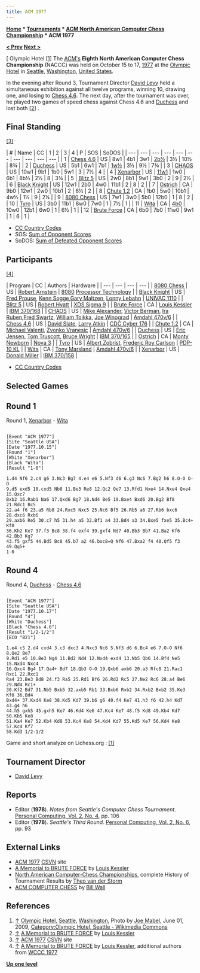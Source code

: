 ```yaml
---
title: ACM 1977
---
```

**[Home](Home "Home") * [Tournaments](Tournaments_and_Matches "Tournaments and Matches") * [ACM North American Computer Chess Championship](ACM_North_American_Computer_Chess_Championship "ACM North American Computer Chess Championship") * ACM 1977**

**[\< Prev](ACM_1976 "ACM 1976") [Next >](ACM_1978 "ACM 1978")**

\[ Olympic Hotel <a id="cite-note-1" href="#cite-ref-1">[1]</a>
The [ACM's](ACM "ACM") **Eighth North American Computer Chess Championship** (NACCC) was held on October 15 to 17, [1977](Timeline#1977 "Timeline") at the [Olympic Hotel](https://en.wikipedia.org/wiki/Fairmont_Olympic_Hotel_%28Seattle%29) in [Seattle](https://en.wikipedia.org/wiki/Seattle%2C_Washington), [Washington](https://en.wikipedia.org/wiki/Washington), [United States](https://en.wikipedia.org/wiki/United_States).

In the evening after Round 3, Tournament Director [David Levy](David_Levy "David Levy") held a simultaneous exhibition against all twelve programs, winning 10, drawing one, and losing to [Chess 4.6](</Chess_(Program)> "Chess (Program)"). The next day, after the tournament was over, he played two games of speed chess against Chess 4.6 and [Duchess](Duchess "Duchess") and lost both <a id="cite-note-2" href="#cite-ref-2">[2]</a> .

## Final Standing

<a id="cite-note-3" href="#cite-ref-3">[3]</a>

|  #
|  Name
|  CC
|  1
|  2
|  3
|  4
|  P
|  SOS
|  SoDOS
|
| --- | --- | --- | --- | --- | --- | --- | --- | --- | --- |
|  1
| [Chess 4.6](</Chess_(Program)> "Chess (Program)") |  US
|  8w1
|  4b1
|  3w1
| [2b½](ACM_1977#R4 "ACM 1977") |  3½
|  10½
|  8¾
|
|  2
| [Duchess](Duchess "Duchess") |  US
|  5b1
|  6w1
|  7b1
| [1w½](ACM_1977#R4 "ACM 1977") |  3½
|  9½
|  7¾
|
|  3
| [CHAOS](CHAOS "CHAOS") |  US
|  10w1
|  9b1
|  1b0
|  5w1
|  3
|  7½
|  4
|
|  4
| [Xenarbor](Xenarbor "Xenarbor") |  US
| [11w1](ACM_1977#R1 "ACM 1977") |  1w0
|  6b1
|  8b½
|  2½
|  8
|  3¾
|
|  5
| [Blitz 5](Blitz "Blitz") |  US
|  2w0
|  8b1
|  9w1
|  3b0
|  2
|  9
|  2½
|
|  6
| [Black Knight](Black_Knight "Black Knight") |  US
|  12w1
|  2b0
|  4w0
|  11b1
|  2
|  8
|  2
|
|  7
| [Ostrich](Ostrich "Ostrich") |  CA
|  9b0
|  12w1
|  2w0
|  10b1
|  2
|  6½
|  2
|
|  8
| [Chute 1.2](Chute "Chute") |  CA
|  1b0
|  5w0
|  10b1
|  4w½
|  1½
|  9
|  2¼
|
|  9
| [8080 Chess](8080_Chess "8080 Chess") |  US
|  7w1
|  3w0
|  5b0
|  12b0
|  1
|  8
|  2
|
|  10
| [Tyro](Tyro "Tyro") |  US
|  3b0
|  11b1
|  8w0
|  7w0
|  1
|  7½
|  1
|
|  11
| [Wita](Awit "Awit") |  CA
| [4b0](ACM_1977#R1 "ACM 1977") |  10w0
|  12b1
|  6w0
|  1
|  6½
|  1
|
|  12
| [Brute Force](</Brute_Force_(Program)> "Brute Force (Program)") |  CA
|  6b0
|  7b0
|  11w0
|  9w1
|  1
|  6
|  1
|

- [CC Country Codes](https://en.wikipedia.org/wiki/ISO_3166-1)
- SOS: [Sum of Opponent Scores](https://en.wikipedia.org/wiki/Buchholz_system)
- SoDOS: [Sum of Defeated Opponent Scores](https://en.wikipedia.org/wiki/Neustadtl_score)

## Participants

<a id="cite-note-4" href="#cite-ref-4">[4]</a>

|  Program
|  CC
|  Authors
|  Hardware
|
| --- | --- | --- | --- |
| [8080 Chess](8080_Chess "8080 Chess") |  US
| [Robert Arnstein](Robert_Arnstein "Robert Arnstein") | [8080](8080 "8080") [Processor Technology](https://en.wikipedia.org/wiki/Processor_Technology) |
| [Black Knight](Black_Knight "Black Knight") |  US
| [Fred Prouse](index.php?title=Fred_Prouse&action=edit&redlink=1 "Fred Prouse (page does not exist)"), [Kenn Sogge](index.php?title=Kenn_Sogge&action=edit&redlink=1 "Kenn Sogge (page does not exist)"),[Gary Maltzen](index.php?title=Gary_Maltzen&action=edit&redlink=1 "Gary Maltzen (page does not exist)"), [Lonny Lebahn](index.php?title=Lonny_Lebahn&action=edit&redlink=1 "Lonny Lebahn (page does not exist)") | [UNIVAC 1110](UNIVAC_1100 "UNIVAC 1100") |
| [Blitz 5](Blitz "Blitz") |  US
| [Robert Hyatt](Robert_Hyatt "Robert Hyatt") | [XDS Sigma 9](https://en.wikipedia.org/wiki/SDS_Sigma_series#32-bit_systems) |
| [Brute Force](</Brute_Force_(Program)> "Brute Force (Program)") |  CA
| [Louis Kessler](Louis_Kessler "Louis Kessler") | [IBM 370/168](IBM_370 "IBM 370") |
| [CHAOS](CHAOS "CHAOS") |  US
| [Mike Alexander](Mike_Alexander "Mike Alexander"), [Victor Berman](Victor_Berman "Victor Berman"), [Ira Ruben](Ira_Ruben "Ira Ruben"),[Fred Swartz](Fred_Swartz "Fred Swartz"), [William Toikka](William_Toikka "William Toikka"), [Joe Winograd](Joe_Winograd "Joe Winograd") | [Amdahl 470v/6](Amdahl_470 "Amdahl 470") |
| [Chess 4.6](</Chess_(Program)> "Chess (Program)") |  US
| [David Slate](David_Slate "David Slate"), [Larry Atkin](Larry_Atkin "Larry Atkin") | [CDC Cyber 176](CDC_Cyber "CDC Cyber") |
| [Chute 1.2](Chute "Chute") |  CA
| [Michael Valenti](Michael_Valenti "Michael Valenti"), [Zvonko Vranesic](Zvonko_Vranesic "Zvonko Vranesic") | [Amdahl 470v/6](Amdahl_470 "Amdahl 470") |
| [Duchess](Duchess "Duchess") |  US
| [Eric Jensen](Eric_Jensen "Eric Jensen"), [Tom Truscott](Tom_Truscott "Tom Truscott"), [Bruce Wright](Bruce_Wright "Bruce Wright") | [IBM 370/165](IBM_370 "IBM 370") |
| [Ostrich](Ostrich "Ostrich") |  CA
| [Monty Newborn](Monroe_Newborn "Monroe Newborn") | [Nova 3](Nova#3 "Nova") |
| [Tyro](Tyro "Tyro") |  US
| [Albert Zobrist](Albert_Zobrist "Albert Zobrist"), [Frederic Roy Carlson](Frederic_Roy_Carlson "Frederic Roy Carlson") | [PDP-10 KL](PDP-10 "PDP-10") |
| [Wita](Awit "Awit") |  CA
| [Tony Marsland](Tony_Marsland "Tony Marsland") | [Amdahl 470v/6](Amdahl_470 "Amdahl 470") |
| [Xenarbor](Xenarbor "Xenarbor") |  US
| [Donald Miller](index.php?title=Donald_Miller&action=edit&redlink=1 "Donald Miller (page does not exist)") | [IBM 370/158](IBM_370 "IBM 370") |

- [CC Country Codes](https://en.wikipedia.org/wiki/ISO_3166-1)

## Selected Games

## Round 1

Round 1, [Xenarbor](Xenarbor "Xenarbor") - [Wita](Awit "Awit")

```

[Event "ACM 1977"]
[Site "Seattle USA"]
[Date "1977.10.15"]
[Round "1"]
[White "Xenarbor"]
[Black "Wita"]
[Result "1-0"]

1.d4 Nf6 2.c4 g6 3.Nc3 Bg7 4.e4 e6 5.Nf3 d6 6.g3 Nc6 7.Bg2 h6 8.O-O O-O
9.d5 exd5 10.cxd5 Nb8 11.Be3 Re8 12.Qc2 Qe7 13.Rfd1 Nxe4 14.Nxe4 Qxe4 15.Qxc7
Bxb2 16.Rab1 Na6 17.Qxd6 Bg7 18.Nd4 Be5 19.Bxe4 Bxd6 20.Bg2 Bf8 21.Rdc1 Bc5
22.a4 f6 23.a5 Rb8 24.Rxc5 Nxc5 25.Nc6 Bf5 26.Rb5 a6 27.Rb6 bxc6 28.dxc6 Rxb6
29.axb6 Re5 30.c7 h5 31.h4 a5 32.Bf1 a4 33.Bd4 a3 34.Bxe5 fxe5 35.Bc4+ Kf8
36.Kh2 Ke7 37.f3 Bc8 38.f4 exf4 39.gxf4 Nd7 40.Bb3 Bb7 41.Ba2 Kf6 42.Bb3 Kg7
43.f5 gxf5 44.Bd5 Bc8 45.b7 a2 46.bxc8=Q Nf6 47.Bxa2 f4 48.Qf5 f3 49.Qg5+
1-0

```

## Round 4

Round 4, [Duchess](Duchess "Duchess") - [Chess 4.6](</Chess_(Program)> "Chess (Program)")

```

[Event "ACM 1977"]
[Site "Seattle USA"]
[Date "1977.10.17"]
[Round "4"]
[White "Duchess"]
[Black "Chess 4.6"]
[Result "1/2-1/2"]
[ECO "B21"]

1.e4 c5 2.d4 cxd4 3.c3 dxc3 4.Nxc3 Nc6 5.Nf3 d6 6.Bc4 e6 7.O-O Nf6 8.Qe2 Be7
9.Rd1 e5 10.Be3 Ng4 11.Bd2 Nd4 12.Nxd4 exd4 13.Nb5 Qb6 14.Bf4 Ne5 15.Nxd4 Nxc4
16.Qxc4 Bg4 17.Qa4+ Bd7 18.Qb3 O-O 19.Qxb6 axb6 20.a3 Rfc8 21.Rac1 Rxc1 22.Rxc1
Ra4 23.Be3 Bd8 24.f3 Ra5 25.Rd1 Bf6 26.Rd2 Rc5 27.Ne2 Rc6 28.a4 Be6 29.Nd4 Rc1+
30.Kf2 Bd7 31.Nb5 Bxb5 32.axb5 Rb1 33.Bxb6 Rxb2 34.Rxb2 Bxb2 35.Ke3 Kf8 36.Bd4
Bxd4+ 37.Kxd4 Ke8 38.Kd5 Kd7 39.b6 g6 40.f4 Ke7 41.h3 f6 42.h4 Kd7 43.g4 h6
44.h5 gxh5 45.gxh5 Ke7 46.Kd4 Ke6 47.Kc4 Ke7 48.f5 Kd8 49.Kb4 Kd7 50.Kb5 Ke8
51.Ka4 Ke7 52.Kb4 Kd8 53.Kc4 Ke8 54.Kd4 Kd7 55.Kd5 Ke7 56.Kd4 Ke8 57.Kc4 Kf7
58.Kd3 1/2-1/2

```

Game and short analyze on Lichess.org : [[1]](https://fr.lichess.org/Qy8zH410)

## Tournament Director

- [David Levy](David_Levy "David Levy")

## Reports

- Editor (**1978**). *Notes from Seattle's Computer Chess Tournament*. [Personal Computing, Vol. 2, No. 4](Personal_Computing#2_4 "Personal Computing"), pp. 106
- Editor (**1978**). *Seattle's Third Round*. [Personal Computing, Vol. 2, No. 6](Personal_Computing#2_6 "Personal Computing"), pp. 93

## External Links

- [ACM 1977](http://www.csvn.nl/index.php/historie/computer-computer/90-acm-1977) [CSVN](CSVN "CSVN") site
- [A Memorial to BRUTE FORCE](http://www.lkessler.com/brutefor.shtml) by [Louis Kessler](Louis_Kessler "Louis Kessler")
- [North American Computer-Chess Championships](http://old.csvn.nl/ncc_hist.html), complete History of Tournament Results by [Theo van der Storm](Theo_van_der_Storm "Theo van der Storm")
- [ACM COMPUTER CHESS](http://ed-thelen.org/comp-hist/ACM-ComputerChessWall.html) by [Bill Wall](index.php?title=Bill_Wall&action=edit&redlink=1 "Bill Wall (page does not exist)")

## References

1. <a id="cite-ref-1" href="#cite-note-1">↑</a> [Olympic Hotel](http://commons.wikimedia.org/wiki/File:Seattle_-_Olympic_Hotel_pano.jpg), [Seattle](https://en.wikipedia.org/wiki/Seattle%2C_Washington), [Washington](https://en.wikipedia.org/wiki/Washington), Photo by [Joe Mabel](http://commons.wikimedia.org/wiki/User:Jmabel), June 01, 2009, [Category:Olympic Hotel, Seattle - Wikimedia Commons](https://commons.wikimedia.org/wiki/Category:Olympic_Hotel,_Seattle)
1. <a id="cite-ref-2" href="#cite-note-2">↑</a> [A Memorial to BRUTE FORCE](http://www.lkessler.com/brutefor.shtml) by [Louis Kessler](Louis_Kessler "Louis Kessler")
1. <a id="cite-ref-3" href="#cite-note-3">↑</a> [ACM 1977](http://www.csvn.nl/index.php/historie/computer-computer/90-acm-1977) [CSVN](CSVN "CSVN") site
1. <a id="cite-ref-4" href="#cite-note-4">↑</a> [A Memorial to BRUTE FORCE](http://www.lkessler.com/brutefor.shtml) by [Louis Kessler](Louis_Kessler "Louis Kessler"), additional authors from [WCCC 1977](WCCC_1977 "WCCC 1977")

**[Up one level](ACM_North_American_Computer_Chess_Championship "ACM North American Computer Chess Championship")**

